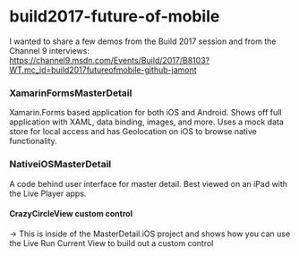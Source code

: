 # build2017-future-of-mobile

I wanted to share a few demos from the Build 2017 session and from the Channel 9 interviews: https://channel9.msdn.com/Events/Build/2017/B8103?WT.mc_id=build2017futureofmobile-github-jamont

### XamarinFormsMasterDetail
Xamarin.Forms based application for both iOS and Android. Shows off full application with XAML, data binding, images, and more. Uses a mock data store for local access and has Geolocation on iOS to browse native functionality.


### NativeiOSMasterDetail
A code behind user interface for master detail. Best viewed on an iPad with the Live Player apps.

#### CrazyCircleView custom control
-> This is inside of the MasterDetail.iOS project and shows how you can use the Live Run Current View to build out a custom control

